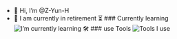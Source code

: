 - 👋 Hi, I’m @Z-Yun-H 
- 👀 I am currently in retirement
⏳ ### Currently learning
![I’m currently learning](https://skillicons.dev/icons?i=nodejs,deno,typescript,rust,golang,electron,tauri,tailwind,vue,nuxt)
🛠️ ### use Tools
![Tools I use](https://skillicons.dev/icons?i=vscode,vite,git,github,discord)

